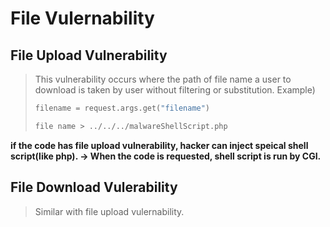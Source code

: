 # File Vulernability  

## File Upload Vulnerability
> This vulnerability occurs where the path of file name a user to download is taken by user without filtering or substitution.
> Example)
> ```py
> filename = request.args.get("filename")
> ```
> ```txt
> file name > ../../../malwareShellScript.php
> ```

__if the code has file upload vulnerability, hacker can inject speical shell script(like php). -> When the code is requested, shell script is run by CGI.__

## File Download Vulerability
> Similar with file upload vulernability.
